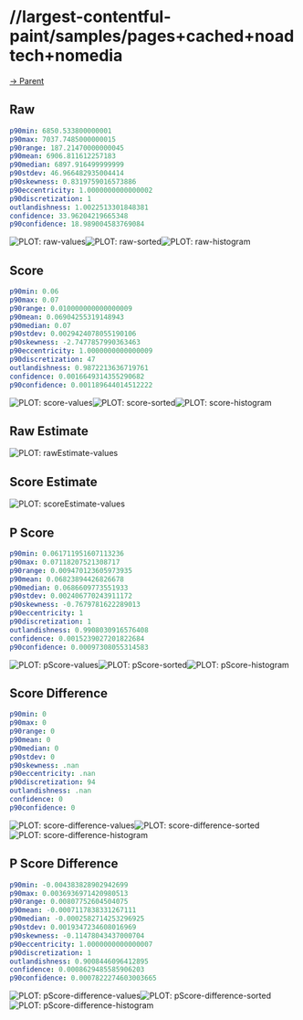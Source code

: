 
# //largest-contentful-paint/samples/pages+cached+noadtech+nomedia

[→ Parent](../..)


## Raw


```yaml
p90min: 6850.533800000001
p90max: 7037.7485000000015
p90range: 187.21470000000045
p90mean: 6906.811612257183
p90median: 6897.916499999999
p90stdev: 46.966482935004414
p90skewness: 0.8319759016573886
p90eccentricity: 1.0000000000000002
p90discretization: 1
outlandishness: 1.0022513301848381
confidence: 33.96204219665348
p90confidence: 18.989004583769084

```

![PLOT: raw-values](./raw/values.svg)![PLOT: raw-sorted](./raw/sorted.svg)![PLOT: raw-histogram](./raw/histogram.svg)
## Score


```yaml
p90min: 0.06
p90max: 0.07
p90range: 0.010000000000000009
p90mean: 0.06904255319148943
p90median: 0.07
p90stdev: 0.0029424078055190106
p90skewness: -2.7477857990363463
p90eccentricity: 1.0000000000000009
p90discretization: 47
outlandishness: 0.9872213636719761
confidence: 0.0016649314355290682
p90confidence: 0.001189644014512222

```

![PLOT: score-values](./score/values.svg)![PLOT: score-sorted](./score/sorted.svg)![PLOT: score-histogram](./score/histogram.svg)
## Raw Estimate

![PLOT: rawEstimate-values](./rawEstimate/values.svg)
## Score Estimate

![PLOT: scoreEstimate-values](./scoreEstimate/values.svg)
## P Score


```yaml
p90min: 0.061711951607113236
p90max: 0.07118207521308717
p90range: 0.009470123605973935
p90mean: 0.06823894426826678
p90median: 0.0686609773551933
p90stdev: 0.002406770243911172
p90skewness: -0.7679781622289013
p90eccentricity: 1
p90discretization: 1
outlandishness: 0.9908030916576408
confidence: 0.0015239027201822684
p90confidence: 0.00097308055314583

```

![PLOT: pScore-values](./pScore/values.svg)![PLOT: pScore-sorted](./pScore/sorted.svg)![PLOT: pScore-histogram](./pScore/histogram.svg)
## Score Difference


```yaml
p90min: 0
p90max: 0
p90range: 0
p90mean: 0
p90median: 0
p90stdev: 0
p90skewness: .nan
p90eccentricity: .nan
p90discretization: 94
outlandishness: .nan
confidence: 0
p90confidence: 0

```

![PLOT: score-difference-values](./score-difference/values.svg)![PLOT: score-difference-sorted](./score-difference/sorted.svg)![PLOT: score-difference-histogram](./score-difference/histogram.svg)
## P Score Difference


```yaml
p90min: -0.004383828902942699
p90max: 0.0036936971420980513
p90range: 0.00807752604504075
p90mean: -0.0007117838331267111
p90median: -0.0002582714253296925
p90stdev: 0.0019347234608016969
p90skewness: -0.11478043437000704
p90eccentricity: 1.0000000000000007
p90discretization: 1
outlandishness: 0.9008446096412895
confidence: 0.0008629485585906203
p90confidence: 0.0007822274603003665

```

![PLOT: pScore-difference-values](./pScore-difference/values.svg)![PLOT: pScore-difference-sorted](./pScore-difference/sorted.svg)![PLOT: pScore-difference-histogram](./pScore-difference/histogram.svg)